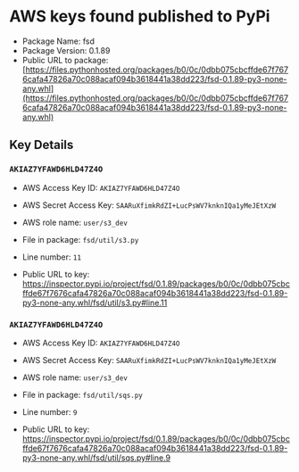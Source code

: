 # AWS keys found published to PyPi

* Package Name: fsd
* Package Version: 0.1.89
* Public URL to package: [https://files.pythonhosted.org/packages/b0/0c/0dbb075cbcffde67f7676cafa47826a70c088acaf094b3618441a38dd223/fsd-0.1.89-py3-none-any.whl](https://files.pythonhosted.org/packages/b0/0c/0dbb075cbcffde67f7676cafa47826a70c088acaf094b3618441a38dd223/fsd-0.1.89-py3-none-any.whl)

## Key Details

### `AKIAZ7YFAWD6HLD47Z4O`

* AWS Access Key ID: `AKIAZ7YFAWD6HLD47Z4O`
* AWS Secret Access Key: `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` 
* AWS role name: `user/s3_dev`
* File in package: `fsd/util/s3.py`
* Line number: `11`

* Public URL to key: https://inspector.pypi.io/project/fsd/0.1.89/packages/b0/0c/0dbb075cbcffde67f7676cafa47826a70c088acaf094b3618441a38dd223/fsd-0.1.89-py3-none-any.whl/fsd/util/s3.py#line.11



### `AKIAZ7YFAWD6HLD47Z4O`

* AWS Access Key ID: `AKIAZ7YFAWD6HLD47Z4O`
* AWS Secret Access Key: `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` 
* AWS role name: `user/s3_dev`
* File in package: `fsd/util/sqs.py`
* Line number: `9`

* Public URL to key: https://inspector.pypi.io/project/fsd/0.1.89/packages/b0/0c/0dbb075cbcffde67f7676cafa47826a70c088acaf094b3618441a38dd223/fsd-0.1.89-py3-none-any.whl/fsd/util/sqs.py#line.9


